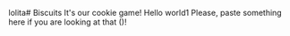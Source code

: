 lolita# Biscuits
It's our cookie game!
Hello world1
Please, paste something here if you are looking at that ()!
